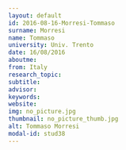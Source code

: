 ```yaml
---
layout: default 
id: 2016-08-16-Morresi-Tommaso
surname: Morresi
name: Tommaso
university: Univ. Trento
date: 16/08/2016
aboutme: 
from: Italy
research_topic: 
subtitle: 
advisor: 
keywords: 
website: 
img: no_picture.jpg
thumbnail: no_picture_thumb.jpg
alt: Tommaso Morresi
modal-id: stud38
---
```

